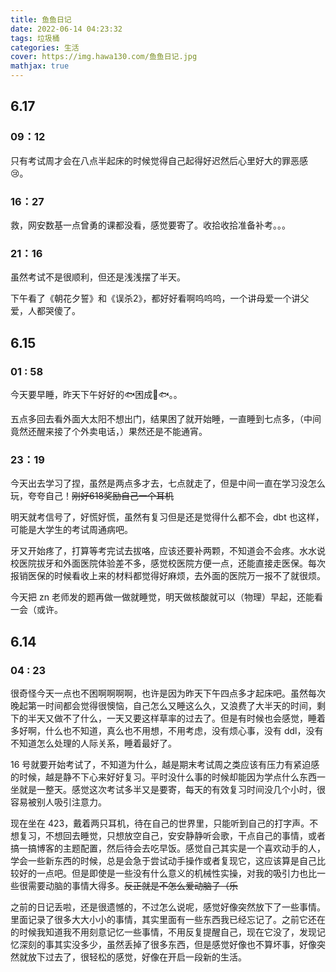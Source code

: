 ```yaml
---
title: 鱼鱼日记
date: 2022-06-14 04:23:32
tags: 垃圾桶
categories: 生活
cover: https://img.hawa130.com/鱼鱼日记.jpg
mathjax: true
---
```


## 6.17

### 09：12

只有考试周才会在八点半起床的时候觉得自己起得好迟然后心里好大的罪恶感😢。

### 16：27

救，网安数基一点曾勇的课都没看，感觉要寄了。收拾收拾准备补考。。。

### 21：16

虽然考试不是很顺利，但还是浅浅摆了半天。

下午看了《朝花夕誓》和《误杀2》，都好好看啊呜呜呜，一个讲母爱一个讲父爱，人都哭傻了。

## 6.15

### 01 : 58

今天要早睡，昨天下午好好的🐟困成🐶🐟。。

五点多回去看外面大太阳不想出门，结果困了就开始睡，一直睡到七点多，（中间竟然还醒来接了个外卖电话，）果然还是不能通宵。

### 23：19

今天出去学习了捏，虽然是两点多才去，七点就走了，但是中间一直在学习没怎么玩，夸夸自己！~~刚好618奖励自己一个耳机~~

明天就考信号了，好慌好慌，虽然有复习但是还是觉得什么都不会，dbt 也这样，可能是大学生的考试周通病吧。

牙又开始疼了，打算等考完试去拔咯，应该还要补两颗，不知道会不会疼。水水说校医院拔牙和外面医院体验差不多，感觉校医院方便一点，还能直接走医保。每次报销医保的时候看收上来的材料都觉得好麻烦，去外面的医院万一报不了就很烦。

今天把 zn 老师发的题再做一做就睡觉，明天做核酸就可以（物理）早起，还能看一会（或许。

## 6.14

### 04 : 23

很奇怪今天一点也不困啊啊啊啊，也许是因为昨天下午四点多才起床吧。虽然每次晚起第一时间都会觉得很懊恼，自己怎么又睡这么久，又浪费了大半天的时间，剩下的半天又做不了什么，一天又要这样草率的过去了。但是有时候也会感觉，睡着多好啊，什么也不知道，真么也不用想，不用考虑，没有烦心事，没有 ddl，没有不知道怎么处理的人际关系，睡着最好了。

16 号就要开始考试了，不知道为什么，越是期末考试周之类应该有压力有紧迫感的时候，越是静不下心来好好复习。平时没什么事的时候却能因为学点什么东西一坐就是一整天。感觉这次考试多半又是要寄，每天的有效复习时间没几个小时，很容易被别人吸引注意力。

现在坐在 423，戴着两只耳机，待在自己的世界里，只能听到自己的打字声。不想复习，不想回去睡觉，只想放空自己，安安静静听会歌，干点自己的事情，或者搞一搞博客的主题配置，然后待会去吃早饭。感觉自己其实是一个喜欢动手的人，学会一些新东西的时候，总是会急于尝试动手操作或者复现它，这应该算是自己比较好的一点吧。但是即使是一些没有什么意义的机械性实操，对我的吸引力也比一些很需要动脑的事情大得多。~~反正就是不怎么爱动脑子（乐~~

之前的日记丢啦，还是很遗憾的，不过怎么说呢，感觉好像突然放下了一些事情。里面记录了很多大大小小的事情，其实里面有一些东西我已经忘记了。之前它还在的时候我知道我不用刻意记忆一些事情，不用反复提醒自己，现在它没了，发现记忆深刻的事其实没多少，虽然丢掉了很多东西，但是感觉好像也不算坏事，好像突然就放下过去了，很轻松的感觉，好像在开启一段新的生活。